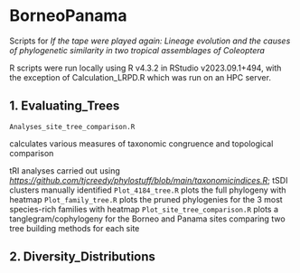 # BorneoPanama
Scripts for *If the tape were played again: Lineage evolution and the causes of phylogenetic similarity in two tropical assemblages of Coleoptera*

R scripts were run locally using R v4.3.2 in RStudio v2023.09.1+494, with the exception of Calculation_LRPD.R which was run on an HPC server.

## 1. Evaluating_Trees
```
Analyses_site_tree_comparison.R
```
calculates various measures of taxonomic congruence and topological comparison

tRI analyses carried out using *https://github.com/tjcreedy/phylostuff/blob/main/taxonomicindices.R*; tSDI clusters manually identified
```Plot_4184_tree.R``` plots the full phylogeny with heatmap
```Plot_family_tree.R``` plots the pruned phylogenies for the 3 most species-rich families with heatmap
```Plot_site_tree_comparison.R``` plots a tanglegram/cophylogeny for the Borneo and Panama sites comparing two tree building methods for each site
## 2. Diversity_Distributions

